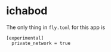 # ichabod

The only thing in `fly.toml` for this app is

```
[experimental]
  private_network = true
```

